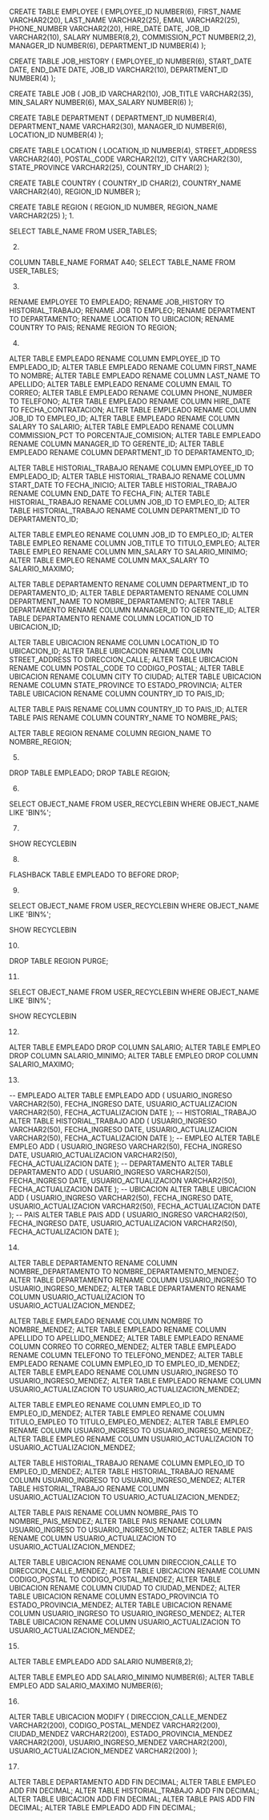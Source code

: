 CREATE TABLE EMPLOYEE (
    EMPLOYEE_ID     NUMBER(6),
    FIRST_NAME      VARCHAR2(20),
    LAST_NAME       VARCHAR2(25),
    EMAIL           VARCHAR2(25),
    PHONE_NUMBER    VARCHAR2(20),
    HIRE_DATE       DATE,
    JOB_ID          VARCHAR2(10),
    SALARY          NUMBER(8,2),
    COMMISSION_PCT  NUMBER(2,2),
    MANAGER_ID      NUMBER(6),
    DEPARTMENT_ID   NUMBER(4)
);

CREATE TABLE JOB_HISTORY (
    EMPLOYEE_ID     NUMBER(6),
    START_DATE      DATE,
    END_DATE        DATE,
    JOB_ID          VARCHAR2(10),
    DEPARTMENT_ID   NUMBER(4)
);

CREATE TABLE JOB (
    JOB_ID          VARCHAR2(10),
    JOB_TITLE       VARCHAR2(35),
    MIN_SALARY      NUMBER(6),
    MAX_SALARY      NUMBER(6)
);

CREATE TABLE DEPARTMENT (
    DEPARTMENT_ID   NUMBER(4),
    DEPARTMENT_NAME VARCHAR2(30),
    MANAGER_ID      NUMBER(6),
    LOCATION_ID     NUMBER(4)
);

CREATE TABLE LOCATION (
    LOCATION_ID     NUMBER(4),
    STREET_ADDRESS  VARCHAR2(40),
    POSTAL_CODE     VARCHAR2(12),
    CITY            VARCHAR2(30),
    STATE_PROVINCE  VARCHAR2(25),
    COUNTRY_ID      CHAR(2)
);

CREATE TABLE COUNTRY (
    COUNTRY_ID      CHAR(2),
    COUNTRY_NAME    VARCHAR2(40),
    REGION_ID       NUMBER
);

CREATE TABLE REGION (
    REGION_ID       NUMBER,
    REGION_NAME     VARCHAR2(25)
);
1.

SELECT TABLE_NAME FROM USER_TABLES;

2.

COLUMN TABLE_NAME FORMAT A40;
SELECT TABLE_NAME FROM USER_TABLES;

3.
RENAME EMPLOYEE TO EMPLEADO;
RENAME JOB_HISTORY TO HISTORIAL_TRABAJO;
RENAME JOB TO EMPLEO;
RENAME DEPARTMENT TO DEPARTAMENTO;
RENAME LOCATION TO UBICACION;
RENAME COUNTRY TO PAIS;
RENAME REGION TO REGION;

4.
ALTER TABLE EMPLEADO RENAME COLUMN EMPLOYEE_ID TO EMPLEADO_ID;
ALTER TABLE EMPLEADO RENAME COLUMN FIRST_NAME TO NOMBRE;
ALTER TABLE EMPLEADO RENAME COLUMN LAST_NAME TO APELLIDO;
ALTER TABLE EMPLEADO RENAME COLUMN EMAIL TO CORREO;
ALTER TABLE EMPLEADO RENAME COLUMN PHONE_NUMBER TO TELEFONO;
ALTER TABLE EMPLEADO RENAME COLUMN HIRE_DATE TO FECHA_CONTRATACION;
ALTER TABLE EMPLEADO RENAME COLUMN JOB_ID TO EMPLEO_ID;
ALTER TABLE EMPLEADO RENAME COLUMN SALARY TO SALARIO;
ALTER TABLE EMPLEADO RENAME COLUMN COMMISSION_PCT TO PORCENTAJE_COMISION;
ALTER TABLE EMPLEADO RENAME COLUMN MANAGER_ID TO GERENTE_ID;
ALTER TABLE EMPLEADO RENAME COLUMN DEPARTMENT_ID TO DEPARTAMENTO_ID;

ALTER TABLE HISTORIAL_TRABAJO RENAME COLUMN EMPLOYEE_ID TO EMPLEADO_ID;
ALTER TABLE HISTORIAL_TRABAJO RENAME COLUMN START_DATE TO FECHA_INICIO;
ALTER TABLE HISTORIAL_TRABAJO RENAME COLUMN END_DATE TO FECHA_FIN;
ALTER TABLE HISTORIAL_TRABAJO RENAME COLUMN JOB_ID TO EMPLEO_ID;
ALTER TABLE HISTORIAL_TRABAJO RENAME COLUMN DEPARTMENT_ID TO DEPARTAMENTO_ID;

ALTER TABLE EMPLEO RENAME COLUMN JOB_ID TO EMPLEO_ID;
ALTER TABLE EMPLEO RENAME COLUMN JOB_TITLE TO TITULO_EMPLEO;
ALTER TABLE EMPLEO RENAME COLUMN MIN_SALARY TO SALARIO_MINIMO;
ALTER TABLE EMPLEO RENAME COLUMN MAX_SALARY TO SALARIO_MAXIMO;

ALTER TABLE DEPARTAMENTO RENAME COLUMN DEPARTMENT_ID TO DEPARTAMENTO_ID;
ALTER TABLE DEPARTAMENTO RENAME COLUMN DEPARTMENT_NAME TO NOMBRE_DEPARTAMENTO;
ALTER TABLE DEPARTAMENTO RENAME COLUMN MANAGER_ID TO GERENTE_ID;
ALTER TABLE DEPARTAMENTO RENAME COLUMN LOCATION_ID TO UBICACION_ID;

ALTER TABLE UBICACION RENAME COLUMN LOCATION_ID TO UBICACION_ID;
ALTER TABLE UBICACION RENAME COLUMN STREET_ADDRESS TO DIRECCION_CALLE;
ALTER TABLE UBICACION RENAME COLUMN POSTAL_CODE TO CODIGO_POSTAL;
ALTER TABLE UBICACION RENAME COLUMN CITY TO CIUDAD;
ALTER TABLE UBICACION RENAME COLUMN STATE_PROVINCE TO ESTADO_PROVINCIA;
ALTER TABLE UBICACION RENAME COLUMN COUNTRY_ID TO PAIS_ID;

ALTER TABLE PAIS RENAME COLUMN COUNTRY_ID TO PAIS_ID;
ALTER TABLE PAIS RENAME COLUMN COUNTRY_NAME TO NOMBRE_PAIS;



ALTER TABLE REGION RENAME COLUMN REGION_NAME TO NOMBRE_REGION;


5.
DROP TABLE EMPLEADO;
DROP TABLE REGION;

6.
SELECT OBJECT_NAME 
FROM USER_RECYCLEBIN 
WHERE OBJECT_NAME LIKE 'BIN%';

7.
SHOW RECYCLEBIN

8.
FLASHBACK TABLE EMPLEADO TO BEFORE DROP;

9.
SELECT OBJECT_NAME 
FROM USER_RECYCLEBIN 
WHERE OBJECT_NAME LIKE 'BIN%';

SHOW RECYCLEBIN

10.
DROP TABLE REGION PURGE;

11.
SELECT OBJECT_NAME 
FROM USER_RECYCLEBIN 
WHERE OBJECT_NAME LIKE 'BIN%';

SHOW RECYCLEBIN

12.
ALTER TABLE EMPLEADO DROP COLUMN SALARIO;
ALTER TABLE EMPLEO DROP COLUMN SALARIO_MINIMO; 
ALTER TABLE EMPLEO DROP COLUMN SALARIO_MAXIMO;

13.
-- EMPLEADO 
ALTER TABLE EMPLEADO ADD ( 
USUARIO_INGRESO VARCHAR2(50), 
FECHA_INGRESO DATE, 
USUARIO_ACTUALIZACION VARCHAR2(50), 
FECHA_ACTUALIZACION DATE 
);
-- HISTORIAL_TRABAJO 
ALTER TABLE HISTORIAL_TRABAJO ADD ( 
USUARIO_INGRESO VARCHAR2(50), 
FECHA_INGRESO DATE, 
USUARIO_ACTUALIZACION VARCHAR2(50), 
FECHA_ACTUALIZACION DATE
);
-- EMPLEO 
ALTER TABLE EMPLEO ADD ( 
USUARIO_INGRESO VARCHAR2(50), 
FECHA_INGRESO DATE, 
USUARIO_ACTUALIZACION VARCHAR2(50), 
FECHA_ACTUALIZACION DATE
); 
-- DEPARTAMENTO 
ALTER TABLE DEPARTAMENTO ADD ( 
USUARIO_INGRESO VARCHAR2(50), 
FECHA_INGRESO DATE, 
USUARIO_ACTUALIZACION VARCHAR2(50), 
FECHA_ACTUALIZACION DATE 
);
-- UBICACION 
ALTER TABLE UBICACION ADD ( 
USUARIO_INGRESO VARCHAR2(50), 
FECHA_INGRESO DATE, 
USUARIO_ACTUALIZACION VARCHAR2(50), 
FECHA_ACTUALIZACION DATE
);
-- PAIS 
ALTER TABLE PAIS ADD ( 
USUARIO_INGRESO VARCHAR2(50), 
FECHA_INGRESO DATE, 
USUARIO_ACTUALIZACION VARCHAR2(50),
FECHA_ACTUALIZACION DATE 
);

14.
ALTER TABLE DEPARTAMENTO RENAME COLUMN NOMBRE_DEPARTAMENTO TO NOMBRE_DEPARTAMENTO_MENDEZ;
ALTER TABLE DEPARTAMENTO RENAME COLUMN USUARIO_INGRESO TO USUARIO_INGRESO_MENDEZ;
ALTER TABLE DEPARTAMENTO RENAME COLUMN USUARIO_ACTUALIZACION TO USUARIO_ACTUALIZACION_MENDEZ;

ALTER TABLE EMPLEADO RENAME COLUMN NOMBRE TO NOMBRE_MENDEZ;
ALTER TABLE EMPLEADO RENAME COLUMN APELLIDO TO APELLIDO_MENDEZ;
ALTER TABLE EMPLEADO RENAME COLUMN CORREO TO CORREO_MENDEZ;
ALTER TABLE EMPLEADO RENAME COLUMN TELEFONO TO TELEFONO_MENDEZ;
ALTER TABLE EMPLEADO RENAME COLUMN EMPLEO_ID TO EMPLEO_ID_MENDEZ;
ALTER TABLE EMPLEADO RENAME COLUMN USUARIO_INGRESO TO USUARIO_INGRESO_MENDEZ;
ALTER TABLE EMPLEADO RENAME COLUMN USUARIO_ACTUALIZACION TO USUARIO_ACTUALIZACION_MENDEZ;

ALTER TABLE EMPLEO RENAME COLUMN EMPLEO_ID TO EMPLEO_ID_MENDEZ;
ALTER TABLE EMPLEO RENAME COLUMN TITULO_EMPLEO TO TITULO_EMPLEO_MENDEZ;
ALTER TABLE EMPLEO RENAME COLUMN USUARIO_INGRESO TO USUARIO_INGRESO_MENDEZ;
ALTER TABLE EMPLEO RENAME COLUMN USUARIO_ACTUALIZACION TO USUARIO_ACTUALIZACION_MENDEZ;

ALTER TABLE HISTORIAL_TRABAJO RENAME COLUMN EMPLEO_ID TO EMPLEO_ID_MENDEZ;
ALTER TABLE HISTORIAL_TRABAJO RENAME COLUMN USUARIO_INGRESO TO USUARIO_INGRESO_MENDEZ;
ALTER TABLE HISTORIAL_TRABAJO RENAME COLUMN USUARIO_ACTUALIZACION TO USUARIO_ACTUALIZACION_MENDEZ;

ALTER TABLE PAIS RENAME COLUMN NOMBRE_PAIS TO NOMBRE_PAIS_MENDEZ;
ALTER TABLE PAIS RENAME COLUMN USUARIO_INGRESO TO USUARIO_INGRESO_MENDEZ;
ALTER TABLE PAIS RENAME COLUMN USUARIO_ACTUALIZACION TO USUARIO_ACTUALIZACION_MENDEZ;

ALTER TABLE UBICACION RENAME COLUMN DIRECCION_CALLE TO DIRECCION_CALLE_MENDEZ;
ALTER TABLE UBICACION RENAME COLUMN CODIGO_POSTAL TO CODIGO_POSTAL_MENDEZ;
ALTER TABLE UBICACION RENAME COLUMN CIUDAD TO CIUDAD_MENDEZ;
ALTER TABLE UBICACION RENAME COLUMN ESTADO_PROVINCIA TO ESTADO_PROVINCIA_MENDEZ;
ALTER TABLE UBICACION RENAME COLUMN USUARIO_INGRESO TO USUARIO_INGRESO_MENDEZ;
ALTER TABLE UBICACION RENAME COLUMN USUARIO_ACTUALIZACION TO USUARIO_ACTUALIZACION_MENDEZ;



15.
ALTER TABLE EMPLEADO ADD SALARIO NUMBER(8,2);

ALTER TABLE EMPLEO ADD SALARIO_MINIMO NUMBER(6);
ALTER TABLE EMPLEO ADD SALARIO_MAXIMO NUMBER(6);



16.
ALTER TABLE UBICACION
MODIFY (
    DIRECCION_CALLE_MENDEZ VARCHAR2(200),
    CODIGO_POSTAL_MENDEZ VARCHAR2(200),
    CIUDAD_MENDEZ VARCHAR2(200),
    ESTADO_PROVINCIA_MENDEZ VARCHAR2(200),
    USUARIO_INGRESO_MENDEZ VARCHAR2(200),
    USUARIO_ACTUALIZACION_MENDEZ VARCHAR2(200)
);

17.
ALTER TABLE DEPARTAMENTO ADD FIN DECIMAL;
ALTER TABLE EMPLEO ADD FIN DECIMAL;
ALTER TABLE HISTORIAL_TRABAJO ADD FIN DECIMAL;
ALTER TABLE UBICACION ADD FIN DECIMAL;
ALTER TABLE PAIS ADD FIN DECIMAL;
ALTER TABLE EMPLEADO ADD FIN DECIMAL;




